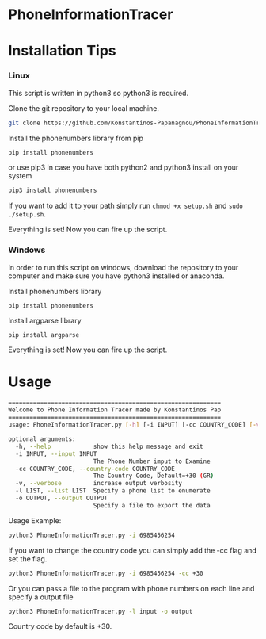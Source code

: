 # PhoneInformationTracer

# Installation Tips

### Linux
This script is written in python3 so python3 is required.

Clone the git repository to your local machine.

```bash
git clone https://github.com/Konstantinos-Papanagnou/PhoneInformationTracer.git
```
Install the phonenumbers library from pip
```bash
pip install phonenumbers
```
or use pip3 in case you have both python2 and python3 install on your system
```bash
pip3 install phonenumbers
```

If you want to add it to your path simply run `chmod +x setup.sh` and `sudo ./setup.sh`.

Everything is set! Now you can fire up the script.

### Windows
In order to run this script on windows, download the repository to your computer and make sure you have python3 installed or anaconda.

Install phonenumbers library
```batch
pip install phonenumbers
```
Install argparse library
```batch
pip install argparse
```

Everything is set! Now you can fire up the script.

# Usage

```bash
============================================================
Welcome to Phone Information Tracer made by Konstantinos Pap
============================================================
usage: PhoneInformationTracer.py [-h] [-i INPUT] [-cc COUNTRY_CODE] [-v] [-l LIST] [-o OUTPUT]

optional arguments:
  -h, --help            show this help message and exit
  -i INPUT, --input INPUT
                        The Phone Number imput to Examine
  -cc COUNTRY_CODE, --country-code COUNTRY_CODE
                        The Country Code, Default=+30 (GR)
  -v, --verbose         increase output verbosity
  -l LIST, --list LIST  Specify a phone list to enumerate
  -o OUTPUT, --output OUTPUT
                        Specify a file to export the data

```

Usage Example:
```bash
python3 PhoneInformationTracer.py -i 6985456254
```

If you want to change the country code you can simply add the -cc flag and set the flag.
```bash
python3 PhoneInformationTracer.py -i 6985456254 -cc +30
```
Or you can pass a file to the program with phone numbers on each line and specify a output file
```bash
python3 PhoneInformationTracer.py -l input -o output
```
Country code by default is +30.
